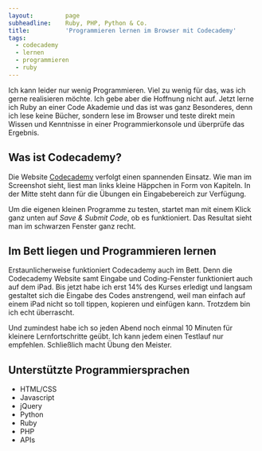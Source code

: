 ```yaml
---
layout:         page
subheadline:    Ruby, PHP, Python & Co.
title:          'Programmieren lernen im Browser mit Codecademy'
tags:
  - codecademy
  - lernen
  - programmieren
  - ruby
---
```

Ich kann leider nur wenig Programmieren. Viel zu wenig für das, was ich gerne realisieren möchte. Ich gebe aber die Hoffnung nicht auf. Jetzt lerne ich Ruby an einer Code Akademie und das ist was ganz Besonderes, denn ich lese keine Bücher, sondern lese im Browser und teste direkt mein Wissen und Kenntnisse in einer Programmierkonsole und überprüfe das Ergebnis.
<!--more-->


## Was ist Codecademy?

Die Website [Codecademy][1] verfolgt einen spannenden Einsatz. Wie man im Screenshot sieht, liest man links kleine Häppchen in Form von Kapiteln. In der Mitte steht dann für die Übungen ein Eingabebereich zur Verfügung.

Um die eigenen kleinen Programme zu testen, startet man mit einem Klick ganz unten auf *Save & Submit Code*, ob es funktioniert. Das Resultat sieht man im schwarzen Fenster ganz recht.



## Im Bett liegen und Programmieren lernen

Erstaunlicherweise funktioniert Codecademy auch im Bett. Denn die Codecademy Website samt Eingabe und Coding-Fenster funktioniert auch auf dem iPad. Bis jetzt habe ich erst 14% des Kurses erledigt und langsam gestaltet sich die Eingabe des Codes anstrengend, weil man einfach auf einem iPad nicht so toll tippen, kopieren und einfügen kann. Trotzdem bin ich echt überrascht.

Und zumindest habe ich so jeden Abend noch einmal 10 Minuten für kleinere Lernfortschritte geübt. Ich kann jedem einen Testlauf nur empfehlen. Schließlich macht Übung den Meister.

## Unterstützte Programmiersprachen

*   HTML/CSS
*   Javascript
*   jQuery
*   Python
*   Ruby
*   PHP
*   APIs

 [1]: http://www.codecademy.com/